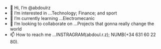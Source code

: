 - 👋 Hi, I’m @abdoulrz
- 👀 I’m interested in ...Technology; Finance; and sport
- 🌱 I’m currently learning ...Electromecanic
- 💞️ I’m looking to collaborate on ...Projects that gonna really change the world
- 📫 How to reach me ...INSTRAGRAM(abdoul.r.z); NUMB(+34 631 60 22 80).

<!---
abdoulrz/abdoulrz is a ✨ special ✨ repository because its `README.md` (this file) appears on your GitHub profile.
You can click the Preview link to take a look at your changes.
--->

